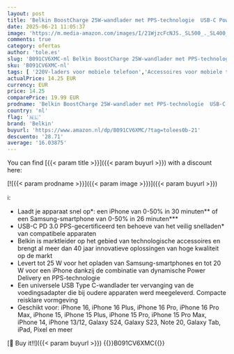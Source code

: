 ```yaml
---
layout: post
title: 'Belkin BoostCharge 25W-wandlader met PPS-technologie  USB-C Power Delivery  oplader USB C  snellader voor iPhone 16  15  Plus  Pro  Pro Max  Samsung Galaxy S24  S23  iPad  Note  Google Pixel en meer'
date: 2025-06-21 11:05:37
image: 'https://m.media-amazon.com/images/I/21WjzcFcNJS._SL500_._SL400_.jpg'
comments: true
category: ofertas
author: 'tole.es'
slug: 'B091CV6XMC-nl Belkin BoostCharge 25W-wandlader met PPS-technologie USB-C...'
sku: 'B091CV6XMC-nl'
tags: [ '220V-laders voor mobiele telefoon','Accessoires voor mobiele telefoons','Elektronica','Mobiele telefoonladers','Mobiele telefoons & communicatieproducten','belkin','🇳🇱', ]
actualPrice: 14.25 EUR
currency: EUR
price: 14.25
comparePrice: 19.99 EUR
prodname: 'Belkin BoostCharge 25W-wandlader met PPS-technologie  USB-C Power Delivery  oplader USB C  snellader voor iPhone 16  15  Plus  Pro  Pro Max  Samsung Galaxy S24  S23  iPad  Note  Google Pixel en meer'
country: 'nl'
flag: '🇳🇱'
brand: 'Belkin'
buyurl: 'https://www.amazon.nl/dp/B091CV6XMC/?tag=tolees0b-21'
descuento: '28.71'
average: '16.03875'
---
```


You can find [{{< param title >}}]({{< param buyurl >}}) with a discount here:

[![{{< param prodname >}}]({{< param image >}})]({{< param buyurl >}})

ℹ️:

- Laadt je apparaat snel op*: een iPhone van 0-50% in 30 minuten** of een Samsung-smartphone van 0-50% in 26 minuten***
- USB-C PD 3.0 PPS-gecertificeerd ten behoeve van het veilig snelladen* van compatibele apparaten
- Belkin is marktleider op het gebied van technologische accessoires en brengt al meer dan 40 jaar innovatieve oplossingen van hoge kwaliteit op de markt
- Levert tot 25 W voor het opladen van Samsung-smartphones en tot 20 W voor een iPhone dankzij de combinatie van dynamische Power Delivery en PPS-technologie
- Een universele USB Type C-wandlader ter vervanging van de voedingsadapter die bij oudere apparaten werd meegeleverd. Compacte reisklare vormgeving
- Geschikt voor: iPhone 16, iPhone 16 Plus, iPhone 16 Pro, iPhone 16 Pro Max, iPhone 15, iPhone 15 Plus, iPhone 15 Pro, iPhone 15 Pro Max, iPhone 14, iPhone 13/12, Galaxy S24, Galaxy S23, Note 20, Galaxy Tab, iPad, Pixel en meer

[🛒 Buy it!!]({{< param buyurl >}})
{{<world>}}B091CV6XMC{{</world>}}
